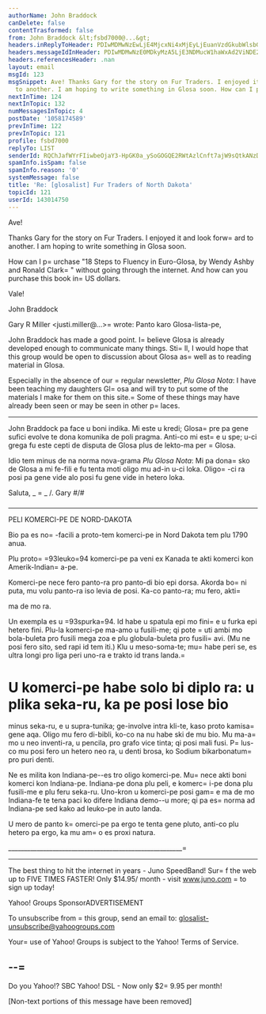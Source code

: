 ```yaml
---
authorName: John Braddock
canDelete: false
contentTrasformed: false
from: John Braddock &lt;fsbd7000@...&gt;
headers.inReplyToHeader: PDIwMDMwNzEwLjE4MjcxNi4xMjEyLjEuanVzdGkubWlsbGVyQGp1bm8uY29tPg==
headers.messageIdInHeader: PDIwMDMwNzE0MDkyMzA5LjE3NDMucW1haWxAd2ViNDE2MDEubWFpbC55YWhvby5jb20+
headers.referencesHeader: .nan
layout: email
msgId: 123
msgSnippet: Ave! Thanks Gary for the story on Fur Traders. I enjoyed it and look forward
  to another. I am hoping to write something in Glosa soon. How can I purchase 18
nextInTime: 124
nextInTopic: 132
numMessagesInTopic: 4
postDate: '1058174589'
prevInTime: 122
prevInTopic: 121
profile: fsbd7000
replyTo: LIST
senderId: RQChJafWYrFIiwbeOjaY3-HpGK0a_ySoGOGQE2RWtAzlCnft7ajW9sQtkANzDDZkfPomgBWLWZmdDrB5oyE6Z6J-IGybR5kfXQ
spamInfo.isSpam: false
spamInfo.reason: '0'
systemMessage: false
title: 'Re: [glosalist] Fur Traders of North Dakota'
topicId: 121
userId: 143014750
---
```


Ave!
 
Thanks Gary for the story on Fur Traders. I enjoyed it and look forw=
ard to another. I am hoping to write something in Glosa soon.
 
How can I p=
urchase "18 Steps to Fluency in Euro-Glosa, by Wendy Ashby and Ronald Clark=
" without going through the internet. And how can you purchase this book in=
 US dollars.
 
Vale!
 
John Braddock

Gary R Miller <justi.miller@...>=
 wrote:
Panto karo Glosa-lista-pe,

John Braddock has made a good point.  I=
 believe Glosa is already
developed enough to communicate many things.  Sti=
ll, I would hope that
this group would be open to discussion about Glosa as=
 well as to reading
material in Glosa.  

Especially in the absence of our =
regular newsletter, _Plu Glosa Nota_:  I
have been teaching my daughters Gl=
osa and will try to put some of the
materials I make for them on this site.=
  Some of these things may have
already been seen or may be seen in other p=
laces.

* * *

John Braddock pa face u boni indika.  Mi este u kredi; Glosa=
 pre pa gene
sufici evolve te dona komunika de poli pragma.  Anti-co mi est=
e u spe;
u-ci grega fu este cepti de disputa de Glosa plus de lekto-ma per =
Glosa.

Idio tem minus de na norma nova-grama _Plu Glosa Nota_:  Mi pa dona=
 sko
de Glosa a mi fe-fili e fu tenta moti oligo mu ad-in u-ci loka.  Oligo=
-ci
ra posi pa gene vide alo posi fu gene vide in hetero loka.

Saluta,
_  =
_
  /.   Gary
#/\#
###

* * *

PELI KOMERCI-PE DE NORD-DAKOTA

Bio pa es no=
-facili a proto-tem komerci-pe in Nord Dakota tem plu 1790
anua.

Plu proto=
 =93leuko=94 komerci-pe pa veni ex Kanada te akti komerci kon
Amerik-Indian=
a-pe.

Komerci-pe nece fero panto-ra pro panto-di bio epi dorsa.  Akorda bo=
ni
puta, mu volu panto-ra iso levia de posi.  Ka-co panto-ra; mu fero, akti=

ma de mo ra.

Un exempla es u =93spurka=94.  Id habe u spatula epi mo fini=
 e u furka epi
hetero fini.  Plu-la komerci-pe ma-amo u fusili-me; qi pote =
uti ambi mo
bola-buleta pro fusili mega zoa e plu globula-buleta pro fusili=
 avi.  (Mu
ne posi fero sito, sed rapi id tem iti.)  Klu u meso-soma-te; mu=
 habe
peri se, es ultra longi pro liga peri uno-ra e trakto id trans landa.=


U komerci-pe habe solo bi diplo ra: u plika seka-ru, ka pe posi lose bio
=
minus seka-ru, e u supra-tunika; ge-involve intra kli-te, kaso proto
kamisa=
 gene aqa.  Oligo mu fero di-bibli, ko-co na nu habe ski de mu bio.
Mu ma-a=
mo u neo inventi-ra, u pencila, pro grafo vice tinta; qi posi
mali fusi.  P=
lus-co mu posi fero un hetero neo ra, u denti brosa, ko
Sodium bikarbonatum=
 pro puri denti.

Ne es milita kon Indiana-pe--es tro oligo komerci-pe.  Mu=
 nece akti boni
komerci kon Indiana-pe.  Indiana-pe dona plu peli, e komerc=
i-pe dona plu
fusili-me e plu feru seka-ru.  Uno-kron u komerci-pe posi gam=
e ma de mo
Indiana-fe te tena paci ko difere Indiana demo--u more; qi pa es=
 norma ad
Indiana-pe sed kako ad leuko-pe in auto landa.

U mero de panto k=
omerci-pe pa ergo te tenta gene pluto, anti-co plu
hetero pa ergo, ka mu am=
o es proxi natura.

_______________________________________________________=
_________
The best thing to hit the internet in years - Juno SpeedBand!
Sur=
f the web up to FIVE TIMES FASTER!
Only $14.95/ month - visit www.juno.com =
to sign up today!

Yahoo! Groups SponsorADVERTISEMENT

To unsubscribe from =
this group, send an email to:
glosalist-unsubscribe@yahoogroups.com



Your=
 use of Yahoo! Groups is subject to the Yahoo! Terms of Service. 







--=
-------------------------------
Do you Yahoo!?
SBC Yahoo! DSL - Now only $2=
9.95 per month!

[Non-text portions of this message have been removed]


